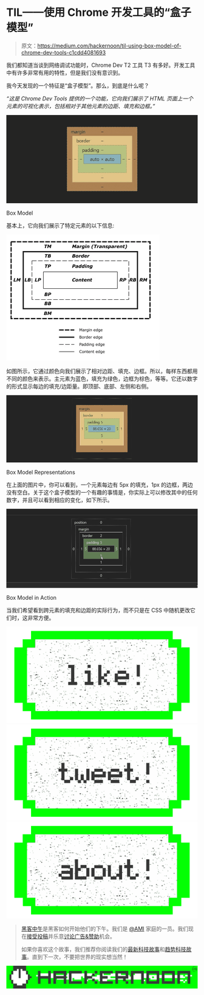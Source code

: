 # TIL——使用 Chrome 开发工具的“盒子模型”

> 原文：<https://medium.com/hackernoon/til-using-box-model-of-chrome-dev-tools-c1cdd4081693>

我们都知道当谈到网络调试功能时，Chrome Dev T2 工具 T3 有多好。开发工具中有许多非常有用的特性，但是我们没有意识到。

我今天发现的一个特征是“盒子模型”。那么，到底是什么呢？

*“这是 Chrome Dev Tools 提供的一个功能，它向我们展示了 HTML 页面上一个元素的可视化表示，包括相对于其他元素的边距、填充和边框。”*

![](img/e6049d1c66d1ab3e5c091583c208d6ba.png)

Box Model

基本上，它向我们展示了特定元素的以下信息:

![](img/97d271e1ebfc3e6b0c9f845b84371c96.png)

如图所示，它通过颜色向我们展示了相对边距、填充、边框。所以，每样东西都用不同的颜色来表示。主元素为蓝色，填充为绿色，边框为棕色，等等。它还以数字的形式显示每边的填充/边距量。即顶部、底部、左侧和右侧。

![](img/e96a91715379d6e4a22bb4875441669d.png)

Box Model Representations

在上面的图片中，你可以看到，一个元素每边有 5px 的填充，1px 的边框，两边没有空白。关于这个盒子模型的一个有趣的事情是，你实际上可以修改其中的任何数字，并且可以看到相应的变化，如下所示。

![](img/b563fb4902459cc28aa30f241d90f1f6.png)

Box Model in Action

当我们希望看到跨元素的填充和边距的实际行为，而不只是在 CSS 中随机更改它们时，这非常方便。

[![](img/50ef4044ecd4e250b5d50f368b775d38.png)](http://bit.ly/HackernoonFB)[![](img/979d9a46439d5aebbdcdca574e21dc81.png)](https://goo.gl/k7XYbx)[![](img/2930ba6bd2c12218fdbbf7e02c8746ff.png)](https://goo.gl/4ofytp)

> [黑客中午](http://bit.ly/Hackernoon)是黑客如何开始他们的下午。我们是 [@AMI](http://bit.ly/atAMIatAMI) 家庭的一员。我们现在[接受投稿](http://bit.ly/hackernoonsubmission)并乐意[讨论广告&赞助](mailto:partners@amipublications.com)机会。
> 
> 如果你喜欢这个故事，我们推荐你阅读我们的[最新科技故事](http://bit.ly/hackernoonlatestt)和[趋势科技故事](https://hackernoon.com/trending)。直到下一次，不要把世界的现实想当然！

![](img/be0ca55ba73a573dce11effb2ee80d56.png)